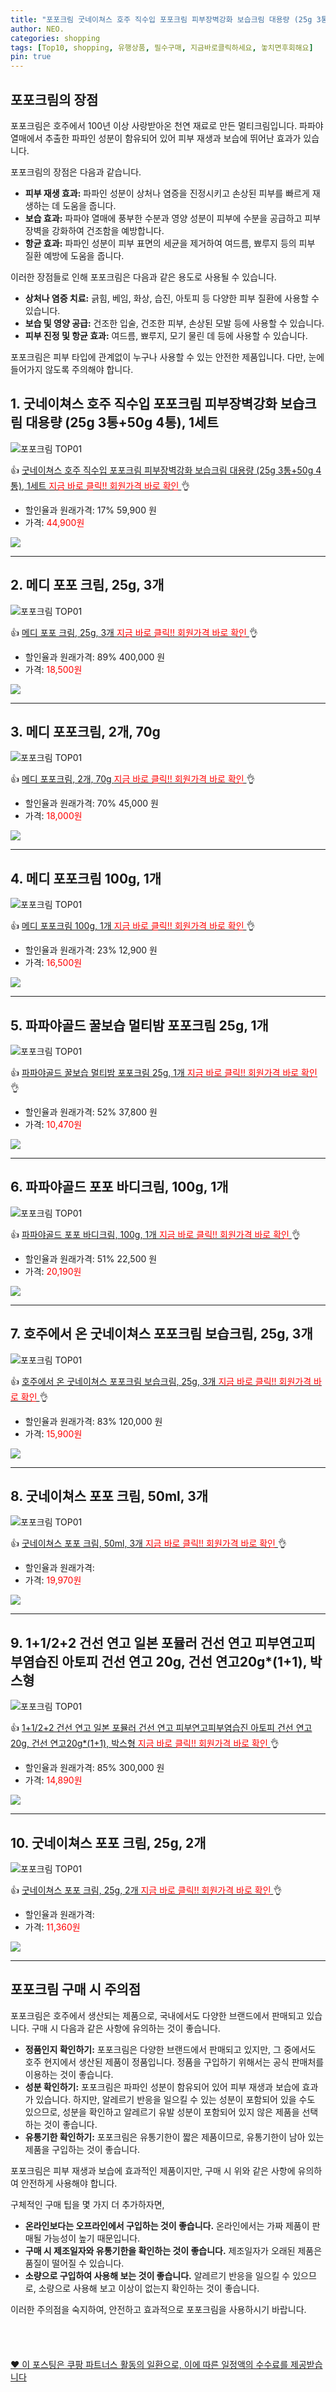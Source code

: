 ```yaml
---
title: "포포크림 굿네이쳐스 호주 직수입 포포크림 피부장벽강화 보습크림 대용량 (25g 3통+50g 4통), 1세트 필수 필요 추천 제품 비교 최저 가격 비교 장점 구매 후기 구매평"
author: NEO.
categories: shopping
tags: [Top10, shopping, 유행상품, 필수구매, 지금바로클릭하세요, 놓치면후회해요]
pin: true
---
```

**<h2>포포크림의 장점</h2>**

포포크림은 호주에서 100년 이상 사랑받아온 천연 재료로 만든 멀티크림입니다. 파파야 열매에서 추출한 파파인 성분이 함유되어 있어 피부 재생과 보습에 뛰어난 효과가 있습니다.

포포크림의 장점은 다음과 같습니다.

* **피부 재생 효과:** 파파인 성분이 상처나 염증을 진정시키고 손상된 피부를 빠르게 재생하는 데 도움을 줍니다.
* **보습 효과:** 파파야 열매에 풍부한 수분과 영양 성분이 피부에 수분을 공급하고 피부 장벽을 강화하여 건조함을 예방합니다.
* **항균 효과:** 파파인 성분이 피부 표면의 세균을 제거하여 여드름, 뾰루지 등의 피부 질환 예방에 도움을 줍니다.

이러한 장점들로 인해 포포크림은 다음과 같은 용도로 사용될 수 있습니다.

* **상처나 염증 치료:** 긁힘, 베임, 화상, 습진, 아토피 등 다양한 피부 질환에 사용할 수 있습니다.
* **보습 및 영양 공급:** 건조한 입술, 건조한 피부, 손상된 모발 등에 사용할 수 있습니다.
* **피부 진정 및 항균 효과:** 여드름, 뾰루지, 모기 물린 데 등에 사용할 수 있습니다.

포포크림은 피부 타입에 관계없이 누구나 사용할 수 있는 안전한 제품입니다. 다만, 눈에 들어가지 않도록 주의해야 합니다.

   

## 1. 굿네이쳐스 호주 직수입 포포크림 피부장벽강화 보습크림 대용량 (25g 3통+50g 4통), 1세트

![포포크림 TOP01](https://thumbnail6.coupangcdn.com/thumbnails/remote/490x490ex/image/vendor_inventory/4fc3/590b7ec70545b1ad6e3afbea915603a379440893eae523fe032bfffcdc5f.jpg)


👍 [굿네이쳐스 호주 직수입 포포크림 피부장벽강화 보습크림 대용량 (25g 3통+50g 4통), 1세트 <font color=red> 지금 바로 클릭!! 회원가격 바로 확인 </font> ](https://link.coupang.com/re/AFFSDP?lptag=AF3617701&subid=GithubCoopas&pageKey=6714285136&traceid=V0-153&itemId=15597528301&vendorItemId=5565055100) 👌 


- 할인율과 원래가격: 17%  59,900   원
- 가격: <span style='color:red'>44,900원</span>

[![](/discount_price.png)](https://link.coupang.com/re/AFFSDP?lptag=AF3617701&subid=GithubCoopas&pageKey=6714285136&traceid=V0-153&itemId=15597528301&vendorItemId=5565055100)

---


   

## 2. 메디 포포 크림, 25g, 3개

![포포크림 TOP01](https://thumbnail10.coupangcdn.com/thumbnails/remote/490x490ex/image/vendor_inventory/cf21/72cf71bd7a012bd86a5913c65df1fb5e4650ff92d02035139d544ded3a8c.jpg)


👍 [메디 포포 크림, 25g, 3개 <font color=red> 지금 바로 클릭!! 회원가격 바로 확인 </font> ](https://link.coupang.com/re/AFFSDP?lptag=AF3617701&subid=GithubCoopas&pageKey=86972091&traceid=V0-153&itemId=3165717434&vendorItemId=73312647991) 👌 


- 할인율과 원래가격: 89%  400,000   원
- 가격: <span style='color:red'>18,500원</span>

[![](/discount_price.png)](https://link.coupang.com/re/AFFSDP?lptag=AF3617701&subid=GithubCoopas&pageKey=86972091&traceid=V0-153&itemId=3165717434&vendorItemId=73312647991)

---


   

## 3. 메디 포포크림, 2개, 70g

![포포크림 TOP01](https://thumbnail6.coupangcdn.com/thumbnails/remote/490x490ex/image/vendor_inventory/4bad/c90759ba1c773e22593b2faa9a1eb3ffc71d1a7a3ed607fdee4380b5b1f3.jpg)


👍 [메디 포포크림, 2개, 70g <font color=red> 지금 바로 클릭!! 회원가격 바로 확인 </font> ](https://link.coupang.com/re/AFFSDP?lptag=AF3617701&subid=GithubCoopas&pageKey=7341566018&traceid=V0-153&itemId=19037677930&vendorItemId=87614173220) 👌 


- 할인율과 원래가격: 70%  45,000   원
- 가격: <span style='color:red'>18,000원</span>

[![](/discount_price.png)](https://link.coupang.com/re/AFFSDP?lptag=AF3617701&subid=GithubCoopas&pageKey=7341566018&traceid=V0-153&itemId=19037677930&vendorItemId=87614173220)

---


   

## 4. 메디 포포크림 100g, 1개

![포포크림 TOP01](https://thumbnail10.coupangcdn.com/thumbnails/remote/490x490ex/image/vendor_inventory/e06f/4023d1e43ea686c81b783a34a274433378ff9a12250bf90d7e29bdf99b94.jpg)


👍 [메디 포포크림 100g, 1개 <font color=red> 지금 바로 클릭!! 회원가격 바로 확인 </font> ](https://link.coupang.com/re/AFFSDP?lptag=AF3617701&subid=GithubCoopas&pageKey=86972091&traceid=V0-153&itemId=14490392858&vendorItemId=81733565059) 👌 


- 할인율과 원래가격: 23%  12,900   원
- 가격: <span style='color:red'>16,500원</span>

[![](/discount_price.png)](https://link.coupang.com/re/AFFSDP?lptag=AF3617701&subid=GithubCoopas&pageKey=86972091&traceid=V0-153&itemId=14490392858&vendorItemId=81733565059)

---


   

## 5. 파파야골드 꿀보습 멀티밤 포포크림 25g, 1개

![포포크림 TOP01](https://thumbnail10.coupangcdn.com/thumbnails/remote/490x490ex/image/rs_quotation_api/dlb6owyx/854515b8988c4e9aa6c9c76667d6210c.jpg)


👍 [파파야골드 꿀보습 멀티밤 포포크림 25g, 1개 <font color=red> 지금 바로 클릭!! 회원가격 바로 확인 </font> ](https://link.coupang.com/re/AFFSDP?lptag=AF3617701&subid=GithubCoopas&pageKey=7444631820&traceid=V0-153&itemId=11225451673&vendorItemId=78502833973) 👌 


- 할인율과 원래가격: 52%  37,800   원
- 가격: <span style='color:red'>10,470원</span>

[![](/discount_price.png)](https://link.coupang.com/re/AFFSDP?lptag=AF3617701&subid=GithubCoopas&pageKey=7444631820&traceid=V0-153&itemId=11225451673&vendorItemId=78502833973)

---


   

## 6. 파파야골드 포포 바디크림, 100g, 1개

![포포크림 TOP01](https://thumbnail10.coupangcdn.com/thumbnails/remote/490x490ex/image/rs_quotation_api/cha4abwt/f702c9d9a496444f844411d7db5edb85.jpg)


👍 [파파야골드 포포 바디크림, 100g, 1개 <font color=red> 지금 바로 클릭!! 회원가격 바로 확인 </font> ](https://link.coupang.com/re/AFFSDP?lptag=AF3617701&subid=GithubCoopas&pageKey=7444631820&traceid=V0-153&itemId=11199606362&vendorItemId=78477335950) 👌 


- 할인율과 원래가격: 51%  22,500   원
- 가격: <span style='color:red'>20,190원</span>

[![](/discount_price.png)](https://link.coupang.com/re/AFFSDP?lptag=AF3617701&subid=GithubCoopas&pageKey=7444631820&traceid=V0-153&itemId=11199606362&vendorItemId=78477335950)

---


   

## 7. 호주에서 온 굿네이쳐스 포포크림 보습크림, 25g, 3개

![포포크림 TOP01](https://thumbnail8.coupangcdn.com/thumbnails/remote/490x490ex/image/vendor_inventory/11db/3f4c6f6c85486750610b6939082df4ae230dfa80ce8d5bbe7981ce9d8ab5.jpg)


👍 [호주에서 온 굿네이쳐스 포포크림 보습크림, 25g, 3개 <font color=red> 지금 바로 클릭!! 회원가격 바로 확인 </font> ](https://link.coupang.com/re/AFFSDP?lptag=AF3617701&subid=GithubCoopas&pageKey=5938330773&traceid=V0-153&itemId=10575385793&vendorItemId=77856717280) 👌 


- 할인율과 원래가격: 83%  120,000   원
- 가격: <span style='color:red'>15,900원</span>

[![](/discount_price.png)](https://link.coupang.com/re/AFFSDP?lptag=AF3617701&subid=GithubCoopas&pageKey=5938330773&traceid=V0-153&itemId=10575385793&vendorItemId=77856717280)

---


   

## 8. 굿네이쳐스 포포 크림, 50ml, 3개

![포포크림 TOP01](https://thumbnail10.coupangcdn.com/thumbnails/remote/490x490ex/image/vendor_inventory/52d3/b36c335da4709dcdf8e5d9c0f7b58e26334d43d8cfceb67a3ea678eef897.jpg)


👍 [굿네이쳐스 포포 크림, 50ml, 3개 <font color=red> 지금 바로 클릭!! 회원가격 바로 확인 </font> ](https://link.coupang.com/re/AFFSDP?lptag=AF3617701&subid=GithubCoopas&pageKey=5373381816&traceid=V0-153&itemId=13080789348&vendorItemId=77856717251) 👌 


- 할인율과 원래가격: 
- 가격: <span style='color:red'>19,970원</span>

[![](/discount_price.png)](https://link.coupang.com/re/AFFSDP?lptag=AF3617701&subid=GithubCoopas&pageKey=5373381816&traceid=V0-153&itemId=13080789348&vendorItemId=77856717251)

---


   

## 9. 1+1/2+2 건선 연고 일본 포뮬러 건선 연고 피부연고피부염습진 아토피 건선 연고 20g, 건선 연고20g*(1+1), 박스형

![포포크림 TOP01](https://thumbnail10.coupangcdn.com/thumbnails/remote/490x490ex/image/vendor_inventory/7642/a14027c736ea1d54f152016568950de340dad86dafcaace7a9a2df60a4dc.png)


👍 [1+1/2+2 건선 연고 일본 포뮬러 건선 연고 피부연고피부염습진 아토피 건선 연고 20g, 건선 연고20g*(1+1), 박스형 <font color=red> 지금 바로 클릭!! 회원가격 바로 확인 </font> ](https://link.coupang.com/re/AFFSDP?lptag=AF3617701&subid=GithubCoopas&pageKey=7744790907&traceid=V0-153&itemId=20845915194&vendorItemId=87378091395) 👌 


- 할인율과 원래가격: 85%  300,000   원
- 가격: <span style='color:red'>14,890원</span>

[![](/discount_price.png)](https://link.coupang.com/re/AFFSDP?lptag=AF3617701&subid=GithubCoopas&pageKey=7744790907&traceid=V0-153&itemId=20845915194&vendorItemId=87378091395)

---


   

## 10. 굿네이쳐스 포포 크림, 25g, 2개

![포포크림 TOP01](https://thumbnail9.coupangcdn.com/thumbnails/remote/490x490ex/image/retail/images/2020/05/12/19/7/9c634c29-076b-4995-9f9e-f523d177f0a0.jpg)


👍 [굿네이쳐스 포포 크림, 25g, 2개 <font color=red> 지금 바로 클릭!! 회원가격 바로 확인 </font> ](https://link.coupang.com/re/AFFSDP?lptag=AF3617701&subid=GithubCoopas&pageKey=1594097052&traceid=V0-153&itemId=2723455079&vendorItemId=70713656070) 👌 


- 할인율과 원래가격: 
- 가격: <span style='color:red'>11,360원</span>

[![](/discount_price.png)](https://link.coupang.com/re/AFFSDP?lptag=AF3617701&subid=GithubCoopas&pageKey=1594097052&traceid=V0-153&itemId=2723455079&vendorItemId=70713656070)

---
**<h2>포포크림 구매 시 주의점</h2>**

포포크림은 호주에서 생산되는 제품으로, 국내에서도 다양한 브랜드에서 판매되고 있습니다. 구매 시 다음과 같은 사항에 유의하는 것이 좋습니다.

* **정품인지 확인하기:** 포포크림은 다양한 브랜드에서 판매되고 있지만, 그 중에서도 호주 현지에서 생산된 제품이 정품입니다. 정품을 구입하기 위해서는 공식 판매처를 이용하는 것이 좋습니다.
* **성분 확인하기:** 포포크림은 파파인 성분이 함유되어 있어 피부 재생과 보습에 효과가 있습니다. 하지만, 알레르기 반응을 일으킬 수 있는 성분이 포함되어 있을 수도 있으므로, 성분을 확인하고 알레르기 유발 성분이 포함되어 있지 않은 제품을 선택하는 것이 좋습니다.
* **유통기한 확인하기:** 포포크림은 유통기한이 짧은 제품이므로, 유통기한이 남아 있는 제품을 구입하는 것이 좋습니다.

포포크림은 피부 재생과 보습에 효과적인 제품이지만, 구매 시 위와 같은 사항에 유의하여 안전하게 사용해야 합니다.

구체적인 구매 팁을 몇 가지 더 추가하자면,

* **온라인보다는 오프라인에서 구입하는 것이 좋습니다.** 온라인에서는 가짜 제품이 판매될 가능성이 높기 때문입니다.
* **구매 시 제조일자와 유통기한을 확인하는 것이 좋습니다.** 제조일자가 오래된 제품은 품질이 떨어질 수 있습니다.
* **소량으로 구입하여 사용해 보는 것이 좋습니다.** 알레르기 반응을 일으킬 수 있으므로, 소량으로 사용해 보고 이상이 없는지 확인하는 것이 좋습니다.

이러한 주의점을 숙지하여, 안전하고 효과적으로 포포크림을 사용하시기 바랍니다.<br><br><br><br><br> [ ❤  이 포스팅은 쿠팡 파트너스 활동의 일환으로, 이에 따른 일정액의 수수료를 제공받습니다](https://link.coupang.com/a/bcEFyh)